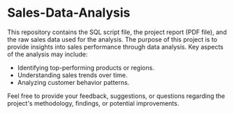 # Sales-Data-Analysis

This repository contains the SQL script file, the project report (PDF file), and the raw sales data used for the analysis. The purpose of this project is to provide insights into sales performance through data analysis. Key aspects of the analysis may include:

*   Identifying top-performing products or regions.
*   Understanding sales trends over time.
*   Analyzing customer behavior patterns.

Feel free to provide your feedback, suggestions, or questions regarding the project's methodology, findings, or potential improvements.
